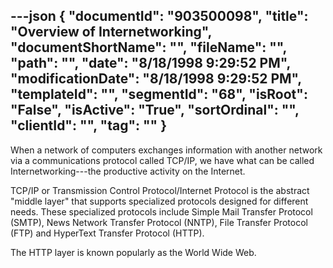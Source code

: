 ---json
{
  "documentId": "903500098",
  "title": "Overview of Internetworking",
  "documentShortName": "",
  "fileName": "",
  "path": "",
  "date": "8/18/1998 9:29:52 PM",
  "modificationDate": "8/18/1998 9:29:52 PM",
  "templateId": "",
  "segmentId": "68",
  "isRoot": "False",
  "isActive": "True",
  "sortOrdinal": "",
  "clientId": "",
  "tag": ""
}
---

When a network of computers exchanges information with another network via a communications protocol called TCP/IP, we have what can be called Internetworking---the productive activity on the Internet.

TCP/IP or Transmission Control Protocol/Internet Protocol is the abstract &quot;middle layer&quot; that supports specialized protocols designed for different needs. These specialized protocols include Simple Mail Transfer Protocol (SMTP), News Network Transfer Protocol (NNTP), File Transfer Protocol (FTP) and HyperText Transfer Protocol (HTTP).

The HTTP layer is known popularly as the World Wide Web.
